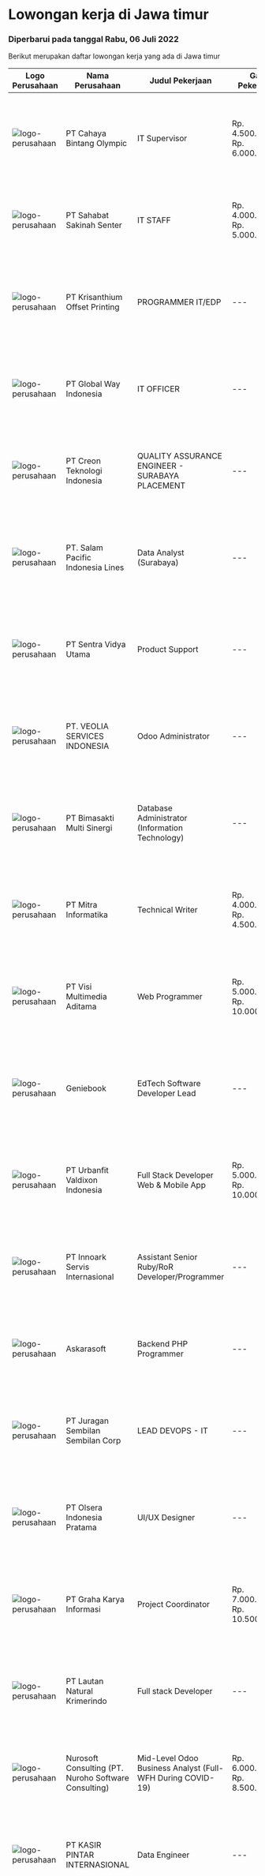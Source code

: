 
  # Lowongan kerja di Jawa timur

  ### Diperbarui pada tanggal Rabu, 06 Juli 2022

  Berikut merupakan daftar lowongan kerja yang ada di Jawa timur

  |Logo Perusahaan | Nama Perusahaan | Judul Pekerjaan | Gaji Pekerjaan | Lokasi | Deskripsi | Tanggal diunggah | Pranala |
  | -------------- | --------------- | --------------- | --------- | --------- | -------------- | ------- | ----------- |
  |![logo-perusahaan](https://image-service-cdn.seek.com.au/09294ae3a523b15296375a776c66783ebf066b0b/ee4dce1061f3f616224767ad58cb2fc751b8d2dc)|PT Cahaya Bintang Olympic|IT Supervisor|Rp. 4.500.000-Rp. 6.000.000|Jawa Timur|Deskripsi PekerjaanKualifikasi : Maksimal Usia 35 Tahun Pendidikan Minimal S1 Teknik Informatika Berpengalaman di posisi yang sama minimal 3 Tahun...|Selasa, 05 Juli 2022|https://www.jobstreet.co.id/id/job/it-supervisor-3944983?token=0~84497914-7b3f-4bb2-be0c-dee7da67c44e&sectionRank=1&jobId=jobstreet-id-job-3944983|
|![logo-perusahaan](https://image-service-cdn.seek.com.au/e4c3ff0a8d559f9f6e0ce6216013f29e58549e0e/ee4dce1061f3f616224767ad58cb2fc751b8d2dc)|PT Sahabat Sakinah Senter|IT STAFF|Rp. 4.000.000-Rp. 5.000.000|Surabaya|Usia maksimal 30 Tahun Kandidat harus memiliki setidaknya Gelar Diploma/Sarjana di Ilmu Komputer dan Jaringan/Teknologi Informasi atau yang...|Selasa, 05 Juli 2022|https://www.jobstreet.co.id/id/job/it-staff-3944059?token=0~84497914-7b3f-4bb2-be0c-dee7da67c44e&sectionRank=2&jobId=jobstreet-id-job-3944059|
|![logo-perusahaan](https://image-service-cdn.seek.com.au/6a0421e7422ea05da7c7df2993a4c36665968f9f/ee4dce1061f3f616224767ad58cb2fc751b8d2dc)|PT Krisanthium Offset Printing|PROGRAMMER IT/EDP|---|Surabaya|Deskripsi PekerjaanKualifikasi :  · Usia 25 – 30 tahun· Minimal D III Tehnik Teknik Informatika/Sistem Informasi/Ilmu komputer atau setara· Pengalaman...|Selasa, 05 Juli 2022|https://www.jobstreet.co.id/id/job/programmer-it-edp-3944502?token=0~84497914-7b3f-4bb2-be0c-dee7da67c44e&sectionRank=3&jobId=jobstreet-id-job-3944502|
|![logo-perusahaan](https://image-service-cdn.seek.com.au/03322c1aec5d436a489c429337e1e1e050f529a4/ee4dce1061f3f616224767ad58cb2fc751b8d2dc)|PT Global Way Indonesia|IT OFFICER|---|Madiun|Requirements: At least 2 years work experience in related field Bachelor degree in Informatic Engineering or Information System or related Has skill...|Selasa, 05 Juli 2022|https://www.jobstreet.co.id/id/job/it-officer-3945063?token=0~84497914-7b3f-4bb2-be0c-dee7da67c44e&sectionRank=4&jobId=jobstreet-id-job-3945063|
|![logo-perusahaan](https://image-service-cdn.seek.com.au/78901259d4decf231e925fe499347bc599591a6f/ee4dce1061f3f616224767ad58cb2fc751b8d2dc)|PT Creon Teknologi Indonesia|QUALITY ASSURANCE ENGINEER - SURABAYA PLACEMENT|---|Surabaya|Job Responsibilities: Software testing of e-Commerce and websites. Prepare and set up test framework and environment. Participate in software design...|Selasa, 05 Juli 2022|https://www.jobstreet.co.id/id/job/quality-assurance-engineer-surabaya-placement-3926144?token=0~84497914-7b3f-4bb2-be0c-dee7da67c44e&sectionRank=5&jobId=jobstreet-id-job-3926144|
|![logo-perusahaan](https://image-service-cdn.seek.com.au/5540e9b59290cebacfff7858722d5ede593231d9/ee4dce1061f3f616224767ad58cb2fc751b8d2dc)|PT. Salam Pacific Indonesia Lines|Data Analyst (Surabaya)|---|Surabaya|About the Job Mengumpulkan &amp; extracting data dari berbagai macam sumber internal maupun external Melakukan data cleansing &amp; menganalisa...|Rabu, 06 Juli 2022|https://www.jobstreet.co.id/id/job/data-analyst-surabaya-3945760?token=0~84497914-7b3f-4bb2-be0c-dee7da67c44e&sectionRank=6&jobId=jobstreet-id-job-3945760|
|![logo-perusahaan](https://image-service-cdn.seek.com.au/89a4b4d8e6af0c01c230c2b1f638fbea996731cb/ee4dce1061f3f616224767ad58cb2fc751b8d2dc)|PT Sentra Vidya Utama|Product Support|---|Surabaya|Melakukan migrasi dan mengevaluasi data Membuat report hasil analisa dan hasil migrasi data Melakukan instalasi/setting aplikasi Melakukan analisa...|Selasa, 05 Juli 2022|https://www.jobstreet.co.id/id/job/product-support-3944019?token=0~84497914-7b3f-4bb2-be0c-dee7da67c44e&sectionRank=7&jobId=jobstreet-id-job-3944019|
|![logo-perusahaan](https://image-service-cdn.seek.com.au/2f14b7c53c649a51b2cc084285b7480c035f81a9/ee4dce1061f3f616224767ad58cb2fc751b8d2dc)|PT. VEOLIA SERVICES INDONESIA|Odoo Administrator|---|Pasuruan|Responsibilities : Check all transaction between manual record and Odoo (production &amp; inventory) Stock Opname Check Stock in ERP and actual in...|Selasa, 05 Juli 2022|https://www.jobstreet.co.id/id/job/odoo-administrator-3944745?token=0~84497914-7b3f-4bb2-be0c-dee7da67c44e&sectionRank=8&jobId=jobstreet-id-job-3944745|
|![logo-perusahaan](https://image-service-cdn.seek.com.au/3c3597528a656ba0a7299263a04fc9ed9cb02b85/ee4dce1061f3f616224767ad58cb2fc751b8d2dc)|PT Bimasakti Multi Sinergi|Database Administrator (Information Technology)|---|Sidoarjo|Manage database changes and re-designs Analyze database issues and troubleshoot or configure the database accordingly Drive automation of code Monitor...|Minggu, 03 Juli 2022|https://www.jobstreet.co.id/id/job/database-administrator-information-technology-3932010?token=0~84497914-7b3f-4bb2-be0c-dee7da67c44e&sectionRank=9&jobId=jobstreet-id-job-3932010|
|![logo-perusahaan](https://image-service-cdn.seek.com.au/f41a3a3e89984f2dabec38a3b33e4fa0e4b94970/ee4dce1061f3f616224767ad58cb2fc751b8d2dc)|PT Mitra Informatika|Technical Writer|Rp. 4.000.000-Rp. 4.500.000|Surabaya|About Mitra Informatika Mitra Informatika is an IT company based in Surabaya that positioning itself to become the market leader in providing...|Rabu, 06 Juli 2022|https://www.jobstreet.co.id/id/job/technical-writer-3945850?token=0~84497914-7b3f-4bb2-be0c-dee7da67c44e&sectionRank=10&jobId=jobstreet-id-job-3945850|
|![logo-perusahaan](https://image-service-cdn.seek.com.au/b8528c389ba1b59ec14f571684d5a518b5b2a7b1/ee4dce1061f3f616224767ad58cb2fc751b8d2dc)|PT Visi Multimedia Aditama|Web Programmer|Rp. 5.000.000-Rp. 10.000.000|Malang|Requirements: Candidate must possess at least a Diploma, Bachelor's Degree, Art/ Design/ Creative Multimedia, Computer Science/Information Technology,...|Minggu, 03 Juli 2022|https://www.jobstreet.co.id/id/job/web-programmer-3932492?token=0~84497914-7b3f-4bb2-be0c-dee7da67c44e&sectionRank=11&jobId=jobstreet-id-job-3932492|
|![logo-perusahaan](https://image-service-cdn.seek.com.au/533dfca0548429794785a13cc75e82c4e4ec7b73/ee4dce1061f3f616224767ad58cb2fc751b8d2dc)|Geniebook|EdTech Software Developer Lead|---|Surabaya|Loved by over 150,000 users, Geniebook is Singapore’s largest online learning platform for English, Mathematics and Science (EMS) syllabus. From...|Selasa, 05 Juli 2022|https://www.jobstreet.co.id/id/job/edtech-software-developer-lead-9745192/origin/sg?token=0~84497914-7b3f-4bb2-be0c-dee7da67c44e&sectionRank=12&jobId=jobstreet-sg-job-9745192|
|![logo-perusahaan](https://image-service-cdn.seek.com.au/2ab6490b9f3c6a8ff6d4e75899130fb24553598d/ee4dce1061f3f616224767ad58cb2fc751b8d2dc)|PT Urbanfit Valdixon Indonesia|Full Stack Developer Web & Mobile App|Rp. 5.000.000-Rp. 10.000.000|Surabaya|Job Description:Develop Front-end and Back -end system for web and mobile app (full app life-cycle: concept, design, build, test deploy, and...|Selasa, 05 Juli 2022|https://www.jobstreet.co.id/id/job/full-stack-developer-web-mobile-app-3926923?token=0~84497914-7b3f-4bb2-be0c-dee7da67c44e&sectionRank=13&jobId=jobstreet-id-job-3926923|
|![logo-perusahaan](https://image-service-cdn.seek.com.au/03d5b2909306d41d8d881d2ac7cfb4a0d8a47045/ee4dce1061f3f616224767ad58cb2fc751b8d2dc)|PT Innoark Servis Internasional|Assistant Senior Ruby/RoR Developer/Programmer|---|Batam|Responsibilities: Working on project-based requirements Providing solution for issues Providing idea to maintain and improve current working system Be...|Selasa, 05 Juli 2022|https://www.jobstreet.co.id/id/job/assistant-senior-ruby-ror-developer-programmer-3944254?token=0~84497914-7b3f-4bb2-be0c-dee7da67c44e&sectionRank=14&jobId=jobstreet-id-job-3944254|
|![logo-perusahaan](https://image-service-cdn.seek.com.au/67a301866e5d151dee172ad98fb9728d0b4551aa/ee4dce1061f3f616224767ad58cb2fc751b8d2dc)|Askarasoft|Backend PHP Programmer|---|Surabaya|Askarasoft is looking for PHP Developer to be stationed in Surabaya/Jakarta. The core mission is developing superb and reliable application to meet...|Selasa, 05 Juli 2022|https://www.jobstreet.co.id/id/job/backend-php-programmer-3925312?token=0~84497914-7b3f-4bb2-be0c-dee7da67c44e&sectionRank=15&jobId=jobstreet-id-job-3925312|
|![logo-perusahaan](https://image-service-cdn.seek.com.au/509e525881096fde1ea7ddc0f45958e6074c7587/ee4dce1061f3f616224767ad58cb2fc751b8d2dc)|PT Juragan Sembilan Sembilan Corp|LEAD DEVOPS - IT|---|Malang|Degree in Information Technology or computer science 5 years experience in Devops 3 years experience in cloud Environtment (GCP, AWS, Azure and...|Sabtu, 02 Juli 2022|https://www.jobstreet.co.id/id/job/lead-devops-it-3923835?token=0~84497914-7b3f-4bb2-be0c-dee7da67c44e&sectionRank=16&jobId=jobstreet-id-job-3923835|
|![logo-perusahaan](https://image-service-cdn.seek.com.au/90e9bb2e5bcac40b68d491aafb34203d371349a1/ee4dce1061f3f616224767ad58cb2fc751b8d2dc)|PT Olsera Indonesia Pratama|UI/UX Designer|---|Jakarta Raya|JOB DESCRIPTION We are looking for a UI/UX Designer to turn our ideas into business goals. The incumbent is instrumental to address our customers’...|Rabu, 06 Juli 2022|https://www.jobstreet.co.id/id/job/ui-ux-designer-3945661?token=0~84497914-7b3f-4bb2-be0c-dee7da67c44e&sectionRank=17&jobId=jobstreet-id-job-3945661|
|![logo-perusahaan](https://image-service-cdn.seek.com.au/c318dd0b699c6160d2411e7473745c289633be44/ee4dce1061f3f616224767ad58cb2fc751b8d2dc)|PT Graha Karya Informasi|Project Coordinator|Rp. 7.000.000-Rp. 10.500.000|Malang|Have work experience minimum 3 years Have experience in leading IT project Candidate must possess at least Bachelor Degree Have good knowledge in...|Senin, 04 Juli 2022|https://www.jobstreet.co.id/id/job/project-coordinator-3943572?token=0~84497914-7b3f-4bb2-be0c-dee7da67c44e&sectionRank=18&jobId=jobstreet-id-job-3943572|
|![logo-perusahaan](https://image-service-cdn.seek.com.au/b748981387a7675e8ba20c556661ea6420f5e17f/ee4dce1061f3f616224767ad58cb2fc751b8d2dc)|PT Lautan Natural Krimerindo|Full stack Developer|---|Mojokerto|Membangun aplikasi baik web maupun mobile (Android) untuk membantu data collection dan operasional perusahaan. Mengidentifikasi, mendesign, dan...|Selasa, 05 Juli 2022|https://www.jobstreet.co.id/id/job/full-stack-developer-3944058?token=0~84497914-7b3f-4bb2-be0c-dee7da67c44e&sectionRank=19&jobId=jobstreet-id-job-3944058|
|![logo-perusahaan](https://image-service-cdn.seek.com.au/80d9f9357b1a2e56b4a86927c47c40f644df9ce9/ee4dce1061f3f616224767ad58cb2fc751b8d2dc)|Nurosoft Consulting (PT. Nuroho Software Consulting)|Mid-Level Odoo Business Analyst (Full-WFH During COVID-19)|Rp. 6.000.000-Rp. 8.500.000|Surabaya|Analyze customer business processes, write specifications, and suggest solutions. Implement the agreed solutions. Write test cases and check the...|Selasa, 05 Juli 2022|https://www.jobstreet.co.id/id/job/mid-level-odoo-business-analyst-full-wfh-during-covid-19-3944055?token=0~84497914-7b3f-4bb2-be0c-dee7da67c44e&sectionRank=20&jobId=jobstreet-id-job-3944055|
|![logo-perusahaan](https://image-service-cdn.seek.com.au/0361bae937596b43e3f2a473257008c2d4f70004/ee4dce1061f3f616224767ad58cb2fc751b8d2dc)|PT KASIR PINTAR INTERNASIONAL|Data Engineer|---|Surabaya|Job Description Design, implement and deploy new data models and data processes in production. Perform data analysis to generate business insights....|Minggu, 03 Juli 2022|https://www.jobstreet.co.id/id/job/data-engineer-3932548?token=0~84497914-7b3f-4bb2-be0c-dee7da67c44e&sectionRank=21&jobId=jobstreet-id-job-3932548|
|![logo-perusahaan](https://image-service-cdn.seek.com.au/28bed750f058de2045a9209dd4fc19da0096cd8c/ee4dce1061f3f616224767ad58cb2fc751b8d2dc)|PT AZLOGISTIC DOT COM|Back End Web Programmer|---|Surabaya|Candidate must posses at least Bachelor's Degree in Computer Science / Information Technology At least 1 year (s) of working experience Required skill...|Minggu, 03 Juli 2022|https://www.jobstreet.co.id/id/job/back-end-web-programmer-3932447?token=0~84497914-7b3f-4bb2-be0c-dee7da67c44e&sectionRank=22&jobId=jobstreet-id-job-3932447|
|![logo-perusahaan](https://image-service-cdn.seek.com.au/a22818e5bcc49cdfb2bacc77efae93dee4d0d8be/ee4dce1061f3f616224767ad58cb2fc751b8d2dc)|Geniebook|EdTech Software Quality Assurance|---|Surabaya|Loved by over 150,000 users, Geniebook is Singapore’s largest online learning platform for English, Mathematics and Science (EMS) syllabus. From...|Senin, 04 Juli 2022|https://www.jobstreet.co.id/id/job/edtech-software-quality-assurance-9709736/origin/sg?token=0~84497914-7b3f-4bb2-be0c-dee7da67c44e&sectionRank=23&jobId=jobstreet-sg-job-9709736|
|![logo-perusahaan](https://image-service-cdn.seek.com.au/f234b70ad8e03e92661f032600938c63aeb124f3/ee4dce1061f3f616224767ad58cb2fc751b8d2dc)|PT KASIR PINTAR INTERNASIONAL|Software Engineer (NodeJS)|---|Surabaya|DeskripsiSebagai Software Engineer, peran utama anda adalah merancang dan mengembangkan API serta sistem backend yang mampu bertahan dalam jangka...|Minggu, 03 Juli 2022|https://www.jobstreet.co.id/id/job/software-engineer-nodejs-3932519?token=0~84497914-7b3f-4bb2-be0c-dee7da67c44e&sectionRank=24&jobId=jobstreet-id-job-3932519|
|![logo-perusahaan](https://image-service-cdn.seek.com.au/f41a3a3e89984f2dabec38a3b33e4fa0e4b94970/ee4dce1061f3f616224767ad58cb2fc751b8d2dc)|PT Mitra Informatika|C++ Developer|Rp. 4.300.000-Rp. 6.020.000|Surabaya|About Mitra Informatika Mitra Informatika is an IT company based in Surabaya that positioning itself to become the market leader in providing...|Rabu, 06 Juli 2022|https://www.jobstreet.co.id/id/job/c-developer-3945781?token=0~84497914-7b3f-4bb2-be0c-dee7da67c44e&sectionRank=25&jobId=jobstreet-id-job-3945781|
|![logo-perusahaan](https://image-service-cdn.seek.com.au/f164f29cff3b663510d4c6490955671be33d3036/ee4dce1061f3f616224767ad58cb2fc751b8d2dc)|PT. Master Mat Indonesia|System Analist|---|Surabaya|Terbiasa dengan pekerjaan dibidang IT ? Apakah anda suka pekerjaan yang berhubungan dengan analisis program komputer dan teknologi ? Jika iya, anda...|Minggu, 03 Juli 2022|https://www.jobstreet.co.id/id/job/system-analist-3942198?token=0~84497914-7b3f-4bb2-be0c-dee7da67c44e&sectionRank=26&jobId=jobstreet-id-job-3942198|
|![logo-perusahaan](https://image-service-cdn.seek.com.au/fdec7010967175eeb31b74205589d031ef31e3da/ee4dce1061f3f616224767ad58cb2fc751b8d2dc)|Webtocrat Motion|Business Analyst System|Rp. 4.500.000-Rp. 8.000.000|Surabaya|Jam Kerja Flexible (40 Jam per minggu) Menganalisa system dengan user Membuat design system dengan user Berkoordinasi dengan tim development terkait...|Senin, 04 Juli 2022|https://www.jobstreet.co.id/id/job/business-analyst-system-3943172?token=0~84497914-7b3f-4bb2-be0c-dee7da67c44e&sectionRank=27&jobId=jobstreet-id-job-3943172|
|![logo-perusahaan](https://image-service-cdn.seek.com.au/ddb7efb124a1f2ebbb6d738655b655229d73a2ce/ee4dce1061f3f616224767ad58cb2fc751b8d2dc)|PT. Timur Raya Teknologi|IT Support|Rp. 2.800.000-Rp. 4.200.000|Surabaya|Menguasai jaringan LAN, WAN, VPN, WIFI dan Mikrotik Dapat menangani troubleshooting Hardware, Software, Network serta maintenance Paham tentang server...|Selasa, 05 Juli 2022|https://www.jobstreet.co.id/id/job/it-support-3944327?token=0~84497914-7b3f-4bb2-be0c-dee7da67c44e&sectionRank=28&jobId=jobstreet-id-job-3944327|
|![logo-perusahaan](https://image-service-cdn.seek.com.au/803a54e28c47c35308d50d66bbbdc86c9d160d6b/ee4dce1061f3f616224767ad58cb2fc751b8d2dc)|PT Atana Technologies Indonesia|IT Support|Rp. 3.000.000-Rp. 4.400.000|Surabaya|Bertanggung jawab atas instalasi, monitoring, migrasi, troubleshooting terkait hardware, software, network mengelola infrastruktur IT ( network &amp;...|Kamis, 30 Juni 2022|https://www.jobstreet.co.id/id/job/it-support-3939321?token=0~84497914-7b3f-4bb2-be0c-dee7da67c44e&sectionRank=29&jobId=jobstreet-id-job-3939321|
|![logo-perusahaan](https://image-service-cdn.seek.com.au/77d5dc00becab49233feb1de82d916f236fba28a/ee4dce1061f3f616224767ad58cb2fc751b8d2dc)|PT Visi Multimedia Aditama|Technical Leader - Full Stack|Rp. 15.000.000-Rp. 20.000.000|Malang|Responsibilities: Working closely with Product Leaders &amp; VP of Production. Gather user needs/information from Sales and Executives. Manage project...|Minggu, 03 Juli 2022|https://www.jobstreet.co.id/id/job/technical-leader-full-stack-3932488?token=0~84497914-7b3f-4bb2-be0c-dee7da67c44e&sectionRank=30&jobId=jobstreet-id-job-3932488|


  [Kembali ke daftar lowongan kerja 🔙](../README.md#daftar-lowongan-kerja)
  